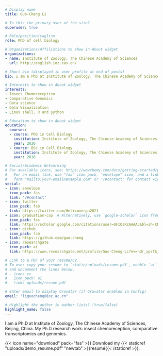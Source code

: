 ```yaml
---
# Display name
title: Guo-Cheng Li

# Is this the primary user of the site?
superuser: true

# Role/position/tagline
role: PhD of cell biology

# Organizations/Affiliations to show in About widget
organizations:
- name: Institute of Zoology, The Chinese Academy of Sciences
  url: http://english.ioz.cas.cn/

# Short bio (displayed in user profile at end of posts)
bio: I am a PhD at Institute of Zoology, The Chinese Academy of Sciences, Beijing, China.  I am using genomics and transcriptomics to study insect chemoreception.

# Interests to show in About widget
interests:
- Insect Chemoreception
- Comparative Genomics
- Data science
- Data Visualization
- Linux shell, R and python

# Education to show in About widget
education:
  courses:
  - course: PhD in Cell Biology
    institution: Institute of Zoology, The Chinese Academy of Sciences
    year: 2020
  - course: BSc in Cell Biology
    institution: Institute of Zoology, The Chinese Academy of Sciences
    year: 2018

# Social/Academic Networking
# For available icons, see: https://wowchemy.com/docs/getting-started/page-builder/#icons
#   For an email link, use "fas" icon pack, "envelope" icon, and a link in the
#   form "mailto:your-email@example.com" or "/#contact" for contact widget.
social:
- icon: envelope
  icon_pack: fas
  link: '/#contact'
- icon: twitter
  icon_pack: fab
  link: https://twitter.com/Helicoverpa2021
- icon: graduation-cap  # Alternatively, use `google-scholar` icon from `ai` icon pack
  icon_pack: fas
  link: https://scholar.google.com/citations?user=QFIOsRcAAAAJ&hl=zh-CN
- icon: github
  icon_pack: fab
  link: https://github.com/guo-cheng
- icon: researchgate
  icon_pack: ai
  link: https://www.researchgate.net/profile/Guo-Cheng-Li?ev=hdr_xprf&_sg=eRCsAchnugflnE70d90o7L-ypx2q2uWOpoaBnNXXRhHduZUXHpo081S_0cox35_8uKHLpYicuB6giMkIO_LHTGZQ

# Link to a PDF of your resume/CV.
# To use: copy your resume to `static/uploads/resume.pdf`, enable `ai` icons in `params.toml`, 
# and uncomment the lines below.
# - icon: cv
#   icon_pack: ai
#   link: uploads/resume.pdf

# Enter email to display Gravatar (if Gravatar enabled in Config)
email: "liguocheng@ioz.ac.cn"

# Highlight the author in author lists? (true/false)
highlight_name: false
---
```


I am a Ph.D at Institute of Zoology, The Chinese Academy of Sciences, Beijing, China.  My Ph.D research work: insect chemoreception, comparative transcriptomics and genomics.

{{< icon name="download" pack="fas" >}} Download my {{< staticref "uploads/demo_resume.pdf" "newtab" >}}resumé{{< /staticref >}}.
